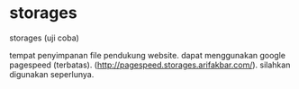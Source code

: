 storages
========

storages (uji coba)




tempat penyimpanan file pendukung website. dapat menggunakan google pagespeed (terbatas).
(http://pagespeed.storages.arifakbar.com/). silahkan digunakan seperlunya.
